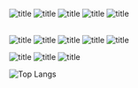 ![title](https://img.shields.io/badge/C-00599C?style=for-the-badge&logo=c&logoColor=white)   ![title](https://img.shields.io/badge/C%2B%2B-00599C?style=for-the-badge&logo=c%2B%2B&logoColor=white)   ![title](https://img.shields.io/badge/C%23-239120?style=for-the-badge&logo=c-sharp&logoColor=white)   ![title](https://img.shields.io/badge/Python-3776AB?style=for-the-badge&logo=python&logoColor=white)   ![title](https://img.shields.io/badge/R-276DC3?style=for-the-badge&logo=r&logoColor=white)   
<br>

![title](https://img.shields.io/badge/Visual_Studio-5C2D91?style=for-the-badge&logo=visual%20studio&logoColor=white)   ![title](https://img.shields.io/badge/Visual_Studio_Code-0078D4?style=for-the-badge&logo=visual%20studio%20code&logoColor=white)   ![title](https://img.shields.io/badge/PyCharm-000000.svg?&style=for-the-badge&logo=PyCharm&logoColor=white)  ![title](https://img.shields.io/badge/Colab-F9AB00?style=for-the-badge&logo=googlecolab&color=525252)   ![title](https://img.shields.io/badge/RStudio-75AADB?style=for-the-badge&logo=RStudio&logoColor=white) 

![title](https://img.shields.io/badge/Unity-100000?style=for-the-badge&logo=unity&logoColor=white)   ![title](https://img.shields.io/badge/blender-%23F5792A.svg?style=for-the-badge&logo=blender&logoColor=white)   ![title](https://img.shields.io/badge/Adobe%20Photoshop-31A8FF?style=for-the-badge&logo=Adobe%20Photoshop&logoColor=black)   


![Top Langs](https://github-readme-stats.vercel.app/api/top-langs/?username=DDOZMI&layout=compact)
